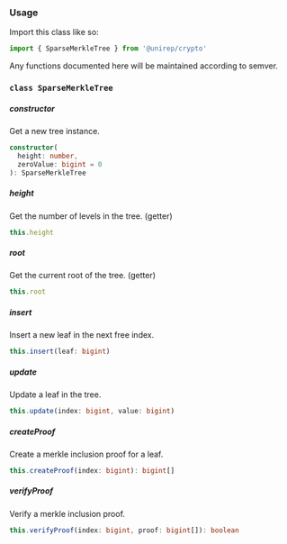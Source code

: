 ### Usage

Import this class like so:

```js
import { SparseMerkleTree } from '@unirep/crypto'
```

Any functions documented here will be maintained according to semver.

### `class SparseMerkleTree`

##### constructor

Get a new tree instance.
```ts
constructor(
  height: number,
  zeroValue: bigint = 0
): SparseMerkleTree
```

##### height

Get the number of levels in the tree. (getter)
```ts
this.height
```

##### root

Get the current root of the tree. (getter)
```ts
this.root
```

##### insert

Insert a new leaf in the next free index.
```ts
this.insert(leaf: bigint)
```

##### update

Update a leaf in the tree.
```ts
this.update(index: bigint, value: bigint)
```

##### createProof

Create a merkle inclusion proof for a leaf.
```ts
this.createProof(index: bigint): bigint[]
```

##### verifyProof

Verify a merkle inclusion proof.
```ts
this.verifyProof(index: bigint, proof: bigint[]): boolean
```
